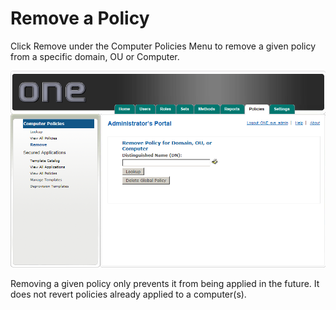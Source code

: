# Remove a Policy

Click Remove under the Computer Policies Menu to remove a given policy from a specific domain, OU or Computer. 

![Remove Policy](images/policiesRemove.png)

Removing a given policy only prevents it from being applied in the future.  It does not revert policies already applied to a computer(s).